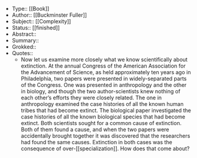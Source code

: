 - Type:: [[Book]] 
- Author:: [[Buckminster Fuller]]
- Subject:: [[Complexity]]
- Status:: [[finished]]
- Abstract::
- Summary::
- Grokked:: 
- Quotes:: 
    - Now let us examine more closely what we know scientifically about extinction. At the annual Congress of the American Association for the Advancement of Science, as held approximately ten years ago in Philadelphia, two papers were presented in widely-separated parts of the Congress. One was presented in anthropology and the other in biology, and though the two author-scientists knew nothing of each other’s efforts they were closely related. The one in anthropology examined the case histories of all the known human tribes that had become extinct. The biological paper investigated the case histories of all the known biological species that had become extinct. Both scientists sought for a common cause of extinction. Both of them found a cause, and when the two papers were accidentally brought together it was discovered that the researchers had found the same causes. Extinction in both cases was the consequence of over-[[specialization]]. How does that come about?
